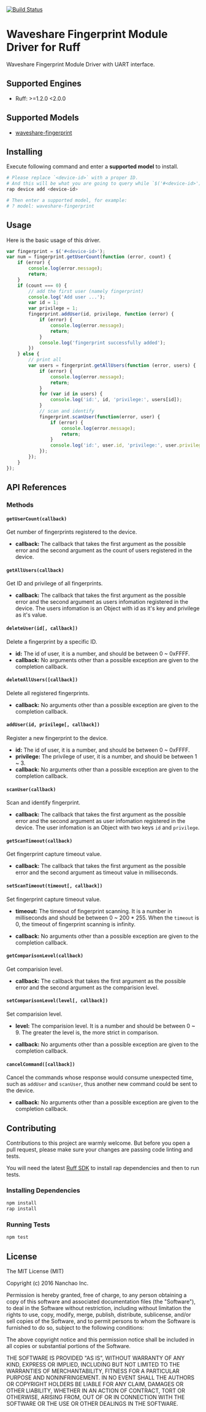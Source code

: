 [![Build Status](https://travis-ci.org/ruff-drivers/waveshare-fingerprint.svg)](https://travis-ci.org/ruff-drivers/waveshare-fingerprint)

# Waveshare Fingerprint Module Driver for Ruff

Waveshare Fingerprint Module Driver with UART interface.

## Supported Engines

* Ruff: >=1.2.0 <2.0.0

## Supported Models

- [waveshare-fingerprint](https://rap.ruff.io/devices/waveshare-fingerprint)

## Installing

Execute following command and enter a **supported model** to install.

```sh
# Please replace `<device-id>` with a proper ID.
# And this will be what you are going to query while `$('#<device-id>')`.
rap device add <device-id>

# Then enter a supported model, for example:
# ? model: waveshare-fingerprint
```

## Usage

Here is the basic usage of this driver.

```js
var fingerprint = $('#<device-id>');
var num = fingerprint.getUserCount(function (error, count) {
    if (error) {
        console.log(error.message);
        return;
    }
    if (count === 0) {
        // add the first user (namely fingerprint)
        console.log('Add user ...');
        var id = 1;
        var privilege = 1;
        fingerprint.addUser(id, privilege, function (error) {
            if (error) {
                console.log(error.message);
                return;
            }
            console.log('fingerprint successfully added');
        })
    } else {
        // print all
        var users = fingerprint.getAllUsers(function (error, users) {
            if (error) {
                console.log(error.message);
                return;
            }
            for (var id in users) {
                console.log('id:', id, 'privilege:', users[id]);
            }
            // scan and identify
            fingerprint.scanUser(function(error, user) {
                if (error) {
                    console.log(error.message);
                    return;
                }
                console.log('id:', user.id, 'privilege:', user.privilege)
            });
        });
    }
});
```

## API References

### Methods

#### `getUserCount(callback)`

Get number of fingerprints registered to the device.

- **callback:** The callback that takes the first argument as the possible error and the second argument as the count of users registered in the device.

#### `getAllUsers(callback)`

Get ID and privilege of all fingerprints.

- **callback:** The callback that takes the first argument as the possible error and the second argument as users infomation registered in the device.
The users infomation is an Object with id as it's key and privilege as it's value.

#### `deleteUser(id[, callback])`

Delete a fingerprint by a specific ID.

- **id:** The id of user, it is a number, and should be between 0 ~ 0xFFFF.
- **callback:** No arguments other than a possible exception are given to the completion callback.

#### `deleteAllUsers([callback])`

Delete all registered fingerprints.

- **callback:** No arguments other than a possible exception are given to the completion callback.

#### `addUser(id, privilege[, callback])`

Register a new fingerprint to the device.

- **id:** The id of user, it is a number, and should be between 0 ~ 0xFFFF.
- **privilege:** The privilege of user, it is a number, and should be between 1 ~ 3.
- **callback:** No arguments other than a possible exception are given to the completion callback.

#### `scanUser(callback)`

Scan and identify fingerprint.

- **callback:** The callback that takes the first argument as the possible error and the second argument as user infomation registered in the device.
The user infomation is an Object with two keys `id` and `privilege`.

#### `getScanTimeout(callback)`

Get fingerprint capture timeout value.

- **callback:** The callback that takes the first argument as the possible error and the second argument as timeout value in milliseconds.

#### `setScanTimeout(timeout[, callback])`

Set fingerprint capture timeout value.

- **timeout:** The timeout of fingerprint scanning. It is a number in milliseconds and should be between 0 ~ 200 * 255.
When the `timeout` is 0, the timeout of fingerprint scanning is infinity.

- **callback:** No arguments other than a possible exception are given to the completion callback.

#### `getComparisonLevel(callback)`

Get comparision level.

- **callback:** The callback that takes the first argument as the possible error and the second argument as the comparision level.

#### `setComparisonLevel(level[, callback])`

Set comparision level.

- **level:** The comparision level. It is a number and should be between 0 ~ 9. The greater the level is, the more strict in comparison.

- **callback:** No arguments other than a possible exception are given to the completion callback.

#### `cancelCommand([callback])`

Cancel the commands whose response would consume unexpected time, such as `addUser` and `scanUser`, thus another new command could be sent to the device.

- **callback:** No arguments other than a possible exception are given to the completion callback.

## Contributing

Contributions to this project are warmly welcome. But before you open a pull request, please make sure your changes are passing code linting and tests.

You will need the latest [Ruff SDK](https://ruff.io/) to install rap dependencies and then to run tests.

### Installing Dependencies

```sh
npm install
rap install
```

### Running Tests

```sh
npm test
```

## License

The MIT License (MIT)

Copyright (c) 2016 Nanchao Inc.

Permission is hereby granted, free of charge, to any person obtaining a copy of this software and associated documentation files (the "Software"), to deal in the Software without restriction, including without limitation the rights to use, copy, modify, merge, publish, distribute, sublicense, and/or sell copies of the Software, and to permit persons to whom the Software is furnished to do so, subject to the following conditions:

The above copyright notice and this permission notice shall be included in all copies or substantial portions of the Software.

THE SOFTWARE IS PROVIDED "AS IS", WITHOUT WARRANTY OF ANY KIND, EXPRESS OR IMPLIED, INCLUDING BUT NOT LIMITED TO THE WARRANTIES OF MERCHANTABILITY, FITNESS FOR A PARTICULAR PURPOSE AND NONINFRINGEMENT. IN NO EVENT SHALL THE AUTHORS OR COPYRIGHT HOLDERS BE LIABLE FOR ANY CLAIM, DAMAGES OR OTHER LIABILITY, WHETHER IN AN ACTION OF CONTRACT, TORT OR OTHERWISE, ARISING FROM, OUT OF OR IN CONNECTION WITH THE SOFTWARE OR THE USE OR OTHER DEALINGS IN THE SOFTWARE.
